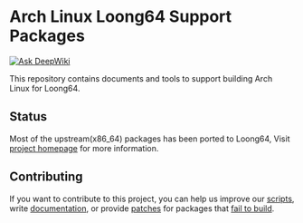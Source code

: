 # Arch Linux Loong64 Support Packages

[![Ask DeepWiki](https://deepwiki.com/badge.svg)](https://deepwiki.com/lcpu-club/loongshot)

This repository contains documents and tools to support building Arch Linux for Loong64.

## Status

Most of the upstream(x86_64) packages has been ported to Loong64, Visit [project homepage](https://loongarchlinux.lcpu.dev) for more information.

## Contributing

If you want to contribute to this project, you can help us improve our
[scripts](scripts), write [documentation](docs),
or provide [patches](https://github.com/lcpu-club/loongarch-packages) for
packages that [fail to build](https://loongarchlinux.lcpu.dev/new.html?limit=fails).

